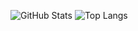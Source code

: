 ![GitHub Stats](https://github-readme-stats.vercel.app/api?username=EriciusX&count_private=true&card_width=400px&line_height=28)
![Top Langs](https://github-readme-stats.vercel.app/api/top-langs/?username=EriciusX&hide=qml,javascript,html,css,qmake,assembly,cmake&layout=compact&langs_count=10)
